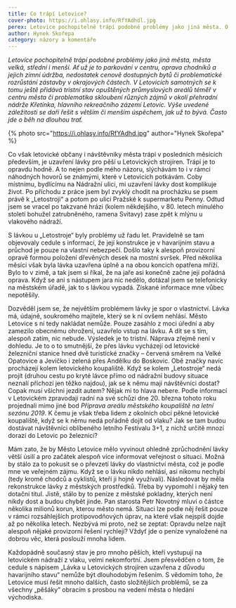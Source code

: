 ```yaml
---
title: Co trápí Letovice?
cover-photo: https://i.ohlasy.info/RfYAdhdl.jpg
perex: Letovice pochopitelně trápí podobné problémy jako jiná města. O jednom specifickém napsal komentář Hynek Skořepa. Týká se uzavření lávky pro pěší u Letovických strojíren.
author: Hynek Skořepa
category: názory a komentáře
---
```


*Letovice pochopitelně trápí podobné problémy jako jiná města, města velká, střední i menší. Ať už je to parkování v centru, oprava chodníků a jejich zimní údržba, nedostatek cenově dostupných bytů či problematické rozrůstání zástavby v okrajových částech. V Letovicích samotných se k tomu ještě přidává tristní stav opuštěných průmyslových areálů téměř v centru města či problematika skloubení různých zájmů v okolí přehradní nádrže Křetínka, hlavního rekreačního zázemí Letovic. Výše uvedené záležitosti se daří řešit s větším či menším úspěchem, jak už to bývá. Často jde o běh na dlouhou trať.*

{% photo src="https://i.ohlasy.info/RfYAdhd.jpg" author="Hynek Skořepa" %}

Co však letovické občany i návštěvníky města trápí v posledních měsících především, je uzavření lávky pro pěší u Letovických strojíren. Trápí je to opravdu hodně. A to nejen podle mého názoru, slýchávám to i v rámci náhodných hovorů se známými, které v Letovicích potkávám. Coby místnímu, bydlícímu na Nádražní ulici, mi uzavření lávky dost komplikuje život. Po příchodu z práce jsem byl zvyklý chodit na procházku se psem právě k „Letostroji“ a potom po ulici Pražské k supermarketu Penny. Odtud jsem se vracel po takzvané hrázi (kolem někdejšího, v 80. letech minulého století bohužel zatrubněného, ramena Svitavy) zase zpět k mlýnu u vlakového nádraží.

S lávkou u „Letostroje“ byly problémy už řadu let. Pravidelně se tam objevovaly cedule s informací, že její konstrukce je v havarijním stavu a průchod je pouze na vlastní nebezpečí. Došlo taky k alespoň provizorní opravě formou položení dřevěných desek na mostní svršek. Před několika měsíci však byla lávka uzavřena úplně a na obou koncích opatřena mříží. Bylo to v zimě, a tak jsem si říkal, že na jaře asi konečně začne její pořádná oprava. Když se ani s nástupem jara nic nedělo, dotázal jsem se telefonicky na městském úřadě, jak to s lávkou vypadá. Získané informace mne vůbec nepotěšily.

Dozvěděl jsem se, že největším problémem lávky je spor o vlastnictví. Lávka má, údajně, soukromého majitele, který se k ní ovšem nehlásí. Město Letovice s ní tedy nakládat nemůže. Pouze zasáhlo z moci úřední a aby zamezilo obecnému ohrožení, uzavřelo vstup na lávku. A dít se s tím, alespoň zatím, nic nebude. Výsledek je to tristní. Náprava zřejmě není v dohledu. Je to o to smutnější, že přes lávku vycházejí od letovické železniční stanice hned dvě turistické značky – červená směrem na Velké Opatovice a Jevíčko i zelená přes Andělku do Boskovic. Obě značky navíc procházejí kolem letovického koupaliště. Když se kolem „Letostroje“ nedá projít (druhou cestu po kryté lávce přímo od nádražní budovy situace neznalí příchozí jen těžko najdou), jak se k němu mají návštěvníci dostat? Copak musí všichni jezdit autem? Nějak mi to hlava nebere. Podle informací v Letovickém zpravodaji radní na své schůzi dne 20. března tohoto roku projednali mimo jiné bod *Příprava areálu městského koupaliště na letní sezónu 2019*. K čemu je však třeba lidem z okolních obcí pěkné letovické koupaliště, když se k němu nedá pořádně dojít od vlaku? Jak se tam budou dostávat návštěvníci oblíbeného letního Festivalu 3+1, z nichž určitě mnozí dorazí do Letovic po železnici?

Mám zato, že by Město Letovice mělo vyvinout ohledně zprůchodnění lávky větší úsilí a pro začátek alespoň více informovat veřejnost o situaci. Možná by stálo za to pokusit se o převzetí lávky do vlastnictví města, což je podle mne ve veřejném zájmu. Když se o lávku nikdo nehlásí, asi nikomu nechybí (tedy kromě chodců a cyklistů, kteří ji hojně využívali).  Následovat by měla rekonstrukce lávky z městských prostředků. Třeba by vypomohl i nějaký ten dotační titul. Jistě, stálo by to peníze z městské pokladny, kterých není nikdy dost a budou chybět jinde. Pan starosta Petr Novotný mluví o částce několika milionů korun, kterou město nemá. Situaci lze podle něj řešit pouze v rámci rozsáhlejších protipovodňových úprav, na které však nejspíš dojde až po několika letech. Nezbývá mi proto, než se zeptat: Opravdu nelze najít alespoň nějaké provizorní řešení rychleji?  Vždyť jde o peníze vynaložené na dobrou věc, která poslouží mnoha lidem.

Každopádně současný stav je pro mnoho pěších, kteří vystupují na letovickém nádraží z vlaku, velmi nekomfortní. Jsem přesvědčen o tom, že cedule s nápisem „Lávka u Letovických strojíren uzavřena z důvodu havarijního stavu“ nemůže být dlouhodobým řešením. S vědomím toho, že Letovice musí řešit mnoho dalších, často složitějších problémů, se za všechny „pěšáky“ obracím s prosbou na vedení města o hledání východiska.